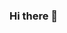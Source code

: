 ### Hi there 👋

<!--
**abcvav/abcvav** is a ✨ _special_ ✨ repository because its `README.md` (this file) appears on your GitHub profile.

<p><a href="https://github.com/abcvav/abcvav/stargazers"><img src="https://img.shields.io/github/stars/abcvav/abcvav.svg?logo=github"></a></p>

Here are some ideas to get you started:

- 🔭 I’m currently working on ...
- 🌱 I’m currently learning ...
- 👯 I’m looking to collaborate on ...
- 🤔 I’m looking for help with ...
- 💬 Ask me about ...
- 📫 How to reach me: ...
- 😄 Pronouns: ...
- ⚡ Fun fact: ...
-->
